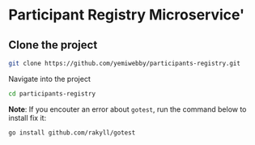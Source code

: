 # Participant Registry Microservice'

## Clone the project

```bash
git clone https://github.com/yemiwebby/participants-registry.git
```

Navigate into the project

```bash
cd participants-registry
```

**Note**: If you encouter an error about `gotest`, run the command below to install fix it:

```bash
go install github.com/rakyll/gotest
```
